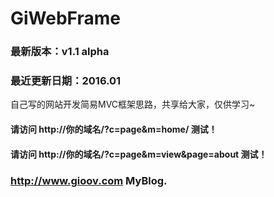 # GiWebFrame
### 最新版本：v1.1 alpha
### 最近更新日期：2016.01
自己写的网站开发简易MVC框架思路，共享给大家，仅供学习~


#### 请访问 http://你的域名/?c=page&m=home/ 测试！
#### 请访问 http://你的域名/?c=page&m=view&page=about 测试！

### http://www.gioov.com MyBlog.
